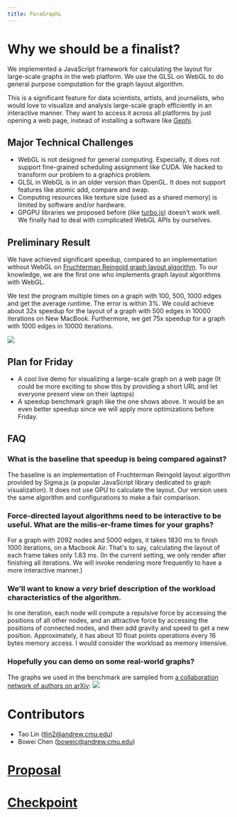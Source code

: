 ```yaml
---
title: ParaGraphL
---
```

# Why we should be a finalist?

We implemented a JavaScript framework for calculating the layout for large-scale graphs in the web platform. We use the GLSL on WebGL to do general purpose computation for the graph layout algorithm.

This is a significant feature for data scientists, artists, and journalists, who would love to visualize and analysis large-scale graph efficiently in an interactive manner. They want to access it across all platforms by just opening a web page, instead of installing a software like [Gephi](https://gephi.org/).

## Major Technical Challenges
- WebGL is not designed for general computing. Especially, it does not support fine-grained scheduling assignment like CUDA. We hacked to transform our problem to a graphics problem.
- GLSL in WebGL is in an older version than OpenGL. It does not support features like atomic add, compare and swap.
- Computing resources like texture size (used as a shared memory) is limited by software and/or hardware.
- GPGPU libraries we proposed before (like [turbo.js](https://turbo.github.io/)) doesn't work well. We finally had to deal with complicated WebGL APIs by ourselves.

## Preliminary Result
We have achieved significant speedup, compared to an implementation without WebGL on [Fruchterman Reingold graph layout algorithm](https://github.com/gephi/gephi/wiki/Fruchterman-Reingold). To our knowledge, we are the first one who implements graph layout algorithms with WebGL.

We test the program multiple times on a graph with 100, 500, 1000 edges and get the average runtime. The error is within 3%. We could achieve about 32x speedup for the layout of a graph with 500 edges in 10000 iterations on New MacBook. Furthermore, we get 75x speedup for a graph with 1000 edges in 10000 iterations.


![](https://docs.google.com/spreadsheets/d/1_oFw0mLP40VYmBR3hsil_GXz2kpFIqRnAGwQcRqrzoE/pubchart?oid=1497158958&format=image)

## Plan for Friday
- A cool live demo for visualizing a large-scale graph on a web page (It could be more exciting to show this by providing a short URL and let everyone present view on their laptops)
- A speedup benchmark graph like the one shows above. It would be an even better speedup since we will apply more optimizations before Friday.

## FAQ



### What is the baseline that speedup is being compared against?
The baseline is an implementation of Fruchterman Reingold layout algorithm provided by Sigma.js (a popular JavaScript library dedicated to graph visualization). It does not use GPU to calculate the layout. Our version uses the same algorithm and configurations to make a fair comparison.

### Force-directed layout algorithms need to be interactive to be useful.  What are the milis-er-frame times for your graphs?
For a graph with 2092 nodes and 5000 edges, it takes 1830 ms to finish 1000 iterations, on a Macbook Air. That's to say, calculating the layout of each frame takes only 1.83 ms. (In the current setting, we only render after finishing all iterations. We will invoke rendering more frequently to have a more interactive manner.)

### We'll want to know a *very* brief description of the workload characteristics of the algorithm.
In one iteration, each node will compute a repulsive force by accessing the positions of all other nodes, and an attractive force by accessing the positions of connected nodes, and then add gravity and speed to get a new position. Approximately, it has about 10 float points operations every 16 bytes memory access. I would consider the workload as memory intensive.

### Hopefully you can demo on some real-world graphs?
The graphs we used in the benchmark are sampled from [a collaboration network of authors on arXiv](https://snap.stanford.edu/data/ca-GrQc.html):
![](https://nblintao.github.io/ParaGraphL/collaboration_network.png)

# Contributors
- Tao Lin (<tlin2@andrew.cmu.edu>)
- Bowei Chen (<boweic@andrew.cmu.edu>)

# [Proposal](https://nblintao.github.io/ParaGraphL/proposal)

# [Checkpoint](https://nblintao.github.io/ParaGraphL/checkpoint)
